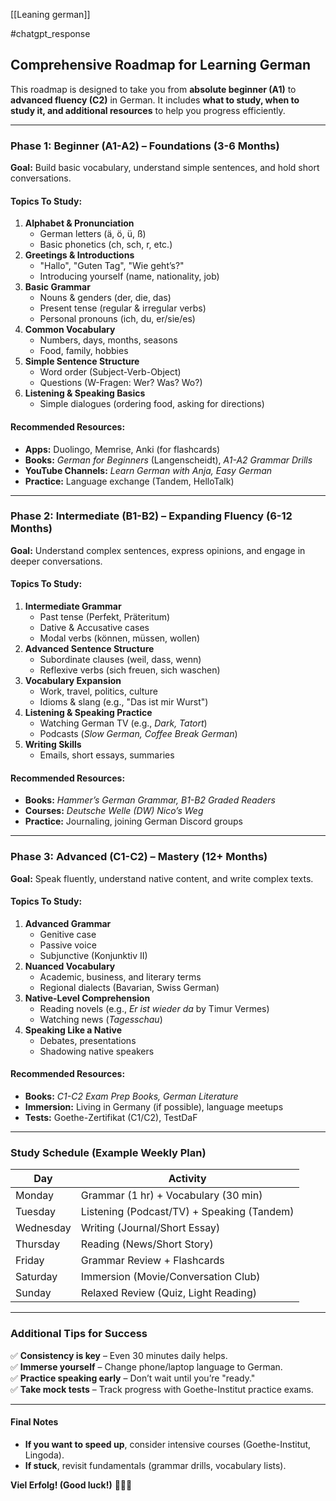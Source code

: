 [[Leaning german]]

#chatgpt_response

## **Comprehensive Roadmap for Learning German**

This roadmap is designed to take you from **absolute beginner (A1)** to **advanced fluency (C2)** in German. It includes **what to study, when to study it, and additional resources** to help you progress efficiently.  

---  

### **Phase 1: Beginner (A1-A2) – Foundations (3-6 Months)**

**Goal:** Build basic vocabulary, understand simple sentences, and hold short conversations.  

#### **Topics To Study:**

1. **Alphabet & Pronunciation**  
   - German letters (ä, ö, ü, ß)  
   - Basic phonetics (ch, sch, r, etc.)  
2. **Greetings & Introductions**  
   - "Hallo", "Guten Tag", "Wie geht’s?"  
   - Introducing yourself (name, nationality, job)  
3. **Basic Grammar**  
   - Nouns & genders (der, die, das)  
   - Present tense (regular & irregular verbs)  
   - Personal pronouns (ich, du, er/sie/es)  
4. **Common Vocabulary**  
   - Numbers, days, months, seasons  
   - Food, family, hobbies  
5. **Simple Sentence Structure**  
   - Word order (Subject-Verb-Object)  
   - Questions (W-Fragen: Wer? Was? Wo?)  
6. **Listening & Speaking Basics**  
   - Simple dialogues (ordering food, asking for directions)  

#### **Recommended Resources:**

- **Apps:** Duolingo, Memrise, Anki (for flashcards)  
- **Books:** *German for Beginners* (Langenscheidt), *A1-A2 Grammar Drills*  
- **YouTube Channels:** *Learn German with Anja, Easy German*  
- **Practice:** Language exchange (Tandem, HelloTalk)  

---  

### **Phase 2: Intermediate (B1-B2) – Expanding Fluency (6-12 Months)**

**Goal:** Understand complex sentences, express opinions, and engage in deeper conversations.  

#### **Topics To Study:**

1. **Intermediate Grammar**  
   - Past tense (Perfekt, Präteritum)  
   - Dative & Accusative cases  
   - Modal verbs (können, müssen, wollen)  
2. **Advanced Sentence Structure**  
   - Subordinate clauses (weil, dass, wenn)  
   - Reflexive verbs (sich freuen, sich waschen)  
3. **Vocabulary Expansion**  
   - Work, travel, politics, culture  
   - Idioms & slang (e.g., "Das ist mir Wurst")  
4. **Listening & Speaking Practice**  
   - Watching German TV (e.g., *Dark, Tatort*)  
   - Podcasts (*Slow German, Coffee Break German*)  
5. **Writing Skills**  
   - Emails, short essays, summaries  

#### **Recommended Resources:**

- **Books:** *Hammer’s German Grammar, B1-B2 Graded Readers*  
- **Courses:** *Deutsche Welle (DW) Nico’s Weg*  
- **Practice:** Journaling, joining German Discord groups  

---  

### **Phase 3: Advanced (C1-C2) – Mastery (12+ Months)**

**Goal:** Speak fluently, understand native content, and write complex texts.  

#### **Topics To Study:**

1. **Advanced Grammar**  
   - Genitive case  
   - Passive voice  
   - Subjunctive (Konjunktiv II)  
2. **Nuanced Vocabulary**  
   - Academic, business, and literary terms  
   - Regional dialects (Bavarian, Swiss German)  
3. **Native-Level Comprehension**  
   - Reading novels (e.g., *Er ist wieder da* by Timur Vermes)  
   - Watching news (*Tagesschau*)  
4. **Speaking Like a Native**  
   - Debates, presentations  
   - Shadowing native speakers  

#### **Recommended Resources:**

- **Books:** *C1-C2 Exam Prep Books, German Literature*  
- **Immersion:** Living in Germany (if possible), language meetups  
- **Tests:** Goethe-Zertifikat (C1/C2), TestDaF  

---  

### **Study Schedule (Example Weekly Plan)**

| **Day** | **Activity** |  
|---------|-------------|  
| Monday  | Grammar (1 hr) + Vocabulary (30 min) |  
| Tuesday | Listening (Podcast/TV) + Speaking (Tandem) |  
| Wednesday | Writing (Journal/Short Essay) |  
| Thursday | Reading (News/Short Story) |  
| Friday  | Grammar Review + Flashcards |  
| Saturday | Immersion (Movie/Conversation Club) |  
| Sunday  | Relaxed Review (Quiz, Light Reading) |  

---  

### **Additional Tips for Success**

✅ **Consistency is key** – Even 30 minutes daily helps.  
✅ **Immerse yourself** – Change phone/laptop language to German.  
✅ **Practice speaking early** – Don’t wait until you’re "ready."  
✅ **Take mock tests** – Track progress with Goethe-Institut practice exams.  

---  

#### **Final Notes**

- **If you want to speed up**, consider intensive courses (Goethe-Institut, Lingoda).  
- **If stuck**, revisit fundamentals (grammar drills, vocabulary lists).  

**Viel Erfolg! (Good luck!)** 🚀🇩🇪
